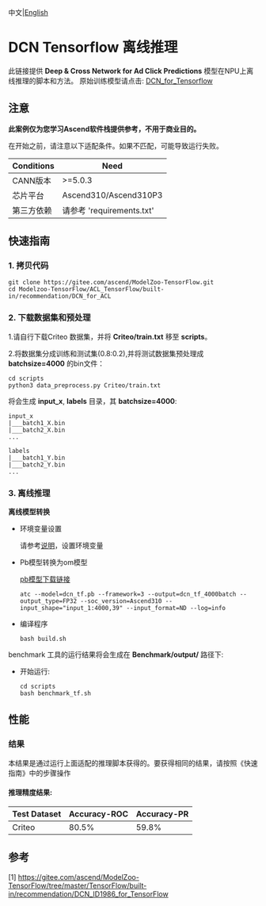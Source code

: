 中文|[English](README_EN.md)

# DCN Tensorflow 离线推理

此链接提供 **Deep & Cross Network for Ad Click Predictions** 模型在NPU上离线推理的脚本和方法。 原始训练模型请点击: [DCN_for_Tensorflow](https://gitee.com/ascend/ModelZoo-TensorFlow/tree/master/TensorFlow/built-in/recommendation/DCN_ID1986_for_TensorFlow)

## 注意
**此案例仅为您学习Ascend软件栈提供参考，不用于商业目的。**

在开始之前，请注意以下适配条件。如果不匹配，可能导致运行失败。

| Conditions | Need |
| --- | --- |
| CANN版本 | >=5.0.3 |
| 芯片平台| Ascend310/Ascend310P3 |
| 第三方依赖| 请参考 'requirements.txt' |

## 快速指南

### 1. 拷贝代码

```shell
git clone https://gitee.com/ascend/ModelZoo-TensorFlow.git
cd Modelzoo-TensorFlow/ACL_TensorFlow/built-in/recommendation/DCN_for_ACL
```

### 2. 下载数据集和预处理

1.请自行下载Criteo 数据集，并将 **Criteo/train.txt** 移至 **scripts**。

2.将数据集分成训练和测试集(0.8:0.2),并将测试数据集预处理成 **batchsize=4000** 的bin文件：
```
cd scripts
python3 data_preprocess.py Criteo/train.txt
```
将会生成 **input_x**, **labels** 目录，其 **batchsize=4000**:
```
input_x
|___batch1_X.bin
|___batch2_X.bin
...

labels
|___batch1_Y.bin
|___batch2_Y.bin
...
```

### 3. 离线推理

**离线模型转换**

- 环境变量设置

  请参考[说明](https://gitee.com/ascend/ModelZoo-TensorFlow/wikis/02.%E7%A6%BB%E7%BA%BF%E6%8E%A8%E7%90%86%E6%A1%88%E4%BE%8B/Ascend%E5%B9%B3%E5%8F%B0%E6%8E%A8%E7%90%86%E7%8E%AF%E5%A2%83%E5%8F%98%E9%87%8F%E8%AE%BE%E7%BD%AE?sort_id=6458719)，设置环境变量


- Pb模型转换为om模型

  [pb模型下载链接](https://obs-9be7.obs.cn-east-2.myhuaweicloud.com/003_Atc_Models/modelzoo/Official/recommendation/DCN_for_ACL.zip)

  ```
  atc --model=dcn_tf.pb --framework=3 --output=dcn_tf_4000batch --output_type=FP32 --soc_version=Ascend310 --input_shape="input_1:4000,39" --input_format=ND --log=info
  ```

- 编译程序

  ```
  bash build.sh
  ```
 benchmark 工具的运行结果将会生成在 **Benchmark/output/**  路径下: 

- 开始运行:

  ```
  cd scripts
  bash benchmark_tf.sh
  ```



## 性能

### 结果

本结果是通过运行上面适配的推理脚本获得的。要获得相同的结果，请按照《快速指南》中的步骤操作

#### 推理精度结果:

| Test Dataset | Accuracy-ROC |Accuracy-PR |
|--------------|-------------------|---------|
|  Criteo        | 80.5%             | 59.8% |

## 参考
[1] https://gitee.com/ascend/ModelZoo-TensorFlow/tree/master/TensorFlow/built-in/recommendation/DCN_ID1986_for_TensorFlow

